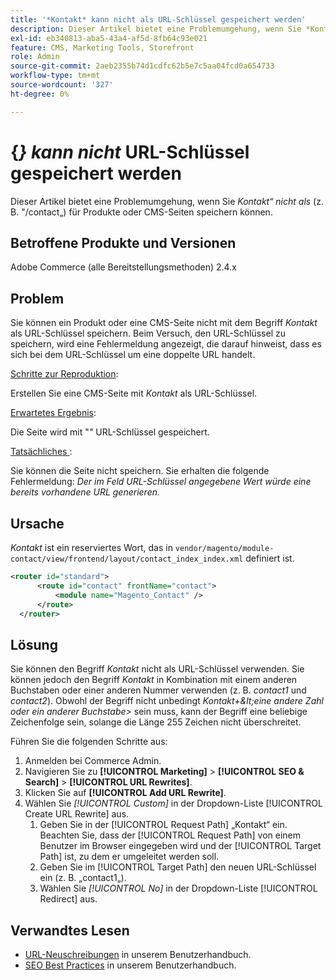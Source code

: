 ```yaml
---
title: '*Kontakt* kann nicht als URL-Schlüssel gespeichert werden'
description: Dieser Artikel bietet eine Problemumgehung, wenn Sie *Kontakt* nicht als URL-Schlüssel (z. B. "/contact„) für Produkte oder CMS-Seiten speichern können. Beim Versuch, den URL-Schlüssel zu speichern, wird eine Fehlermeldung angezeigt, die darauf hinweist, dass es sich bei dem URL-Schlüssel um eine doppelte URL handelt.
exl-id: eb340813-aba5-43a4-af5d-8fb64c93e021
feature: CMS, Marketing Tools, Storefront
role: Admin
source-git-commit: 2aeb2355b74d1cdfc62b5e7c5aa04fcd0a654733
workflow-type: tm+mt
source-wordcount: '327'
ht-degree: 0%

---
```


# {*} kann nicht* URL-Schlüssel gespeichert werden

Dieser Artikel bietet eine Problemumgehung, wenn Sie *Kontakt“ nicht als* (z. B. &quot;/contact„) für Produkte oder CMS-Seiten speichern können.

## Betroffene Produkte und Versionen

Adobe Commerce (alle Bereitstellungsmethoden) 2.4.x

## Problem

Sie können ein Produkt oder eine CMS-Seite nicht mit dem Begriff *Kontakt* als URL-Schlüssel speichern. Beim Versuch, den URL-Schlüssel zu speichern, wird eine Fehlermeldung angezeigt, die darauf hinweist, dass es sich bei dem URL-Schlüssel um eine doppelte URL handelt.

<u>Schritte zur Reproduktion</u>:

Erstellen Sie eine CMS-Seite mit *Kontakt* als URL-Schlüssel.

<u>Erwartetes Ergebnis</u>:

Die Seite wird mit &quot;*&quot;* URL-Schlüssel gespeichert.

<u>Tatsächliches </u>:

Sie können die Seite nicht speichern. Sie erhalten die folgende Fehlermeldung: *Der im Feld URL-Schlüssel angegebene Wert würde eine bereits vorhandene URL generieren.*

## Ursache

*Kontakt* ist ein reserviertes Wort, das in `vendor/magento/module-contact/view/frontend/layout/contact_index_index.xml` definiert ist.

```xml
<router id="standard">
      <route id="contact" frontName="contact">
          <module name="Magento_Contact" />
      </route>
  </router>
```

## Lösung

Sie können den Begriff *Kontakt* nicht als URL-Schlüssel verwenden. Sie können jedoch den Begriff *Kontakt* in Kombination mit einem anderen Buchstaben oder einer anderen Nummer verwenden (z. B. *contact1* und *contact2*). Obwohl der Begriff nicht unbedingt *Kontakt+\&lt;eine andere Zahl oder ein anderer Buchstabe\>* sein muss, kann der Begriff eine beliebige Zeichenfolge sein, solange die Länge 255 Zeichen nicht überschreitet.

Führen Sie die folgenden Schritte aus:

1. Anmelden bei Commerce Admin.
1. Navigieren Sie zu **[!UICONTROL Marketing]** > **[!UICONTROL SEO & Search]** > **[!UICONTROL URL Rewrites]**.
1. Klicken Sie auf **[!UICONTROL Add URL Rewrite]**.
1. Wählen Sie *[!UICONTROL Custom]* in der Dropdown-Liste [!UICONTROL Create URL Rewrite] aus.
   1. Geben Sie in der [!UICONTROL Request Path] „Kontakt“ ein. Beachten Sie, dass der [!UICONTROL Request Path] von einem Benutzer im Browser eingegeben wird und der [!UICONTROL Target Path] ist, zu dem er umgeleitet werden soll.
   1. Geben Sie im [!UICONTROL Target Path] den neuen URL-Schlüssel ein (z. B. „contact1„).
   1. Wählen Sie *[!UICONTROL No]* in der Dropdown-Liste [!UICONTROL Redirect] aus.

## Verwandtes Lesen

* [URL-Neuschreibungen](https://experienceleague.adobe.com/en/docs/commerce-admin/marketing/seo/url-rewrites/url-rewrite) in unserem Benutzerhandbuch.
* [SEO Best Practices](https://experienceleague.adobe.com/en/docs/commerce-admin/marketing/seo/seo-overview) in unserem Benutzerhandbuch.
